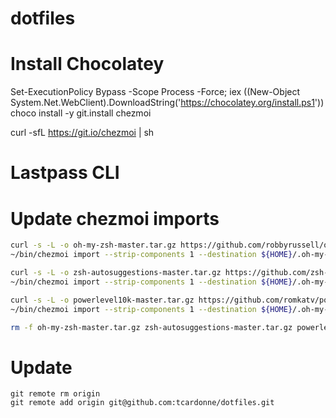 # dotfiles

# Install Chocolatey
Set-ExecutionPolicy Bypass -Scope Process -Force; iex ((New-Object System.Net.WebClient).DownloadString('https://chocolatey.org/install.ps1'))
choco install -y git.install chezmoi

curl -sfL https://git.io/chezmoi | sh

# Lastpass CLI


# Update chezmoi imports
```bash
curl -s -L -o oh-my-zsh-master.tar.gz https://github.com/robbyrussell/oh-my-zsh/archive/master.tar.gz
~/bin/chezmoi import --strip-components 1 --destination ${HOME}/.oh-my-zsh oh-my-zsh-master.tar.gz

curl -s -L -o zsh-autosuggestions-master.tar.gz https://github.com/zsh-users/zsh-autosuggestions/archive/master.tar.gz
~/bin/chezmoi import --strip-components 1 --destination ${HOME}/.oh-my-zsh/custom/plugins/zsh-autosuggestions zsh-autosuggestions-master.tar.gz

curl -s -L -o powerlevel10k-master.tar.gz https://github.com/romkatv/powerlevel10k/archive/master.tar.gz
~/bin/chezmoi import --strip-components 1 --destination ${HOME}/.oh-my-zsh/custom/themes/powerlevel10k powerlevel10k-master.tar.gz

rm -f oh-my-zsh-master.tar.gz zsh-autosuggestions-master.tar.gz powerlevel10k-master.tar.gz
```

# Update
```
git remote rm origin
git remote add origin git@github.com:tcardonne/dotfiles.git
```
